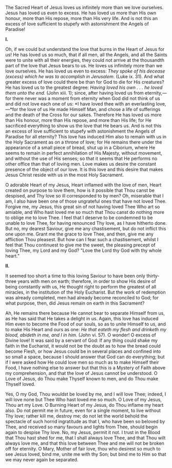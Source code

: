
The Sacred Heart of Jesus loves us infinitely more than we love ourselves. Jesus has loved us even to excess. He has loved us more than His own honour, more than His repose, more than His very life. And is not this an excess of love sufficient to stupefy with astonishment the Angels of Paradise!

**I\.**

Oh, if we could but understand the love that burns in the Heart of Jesus for us! He has loved us so much, that if all men, all the Angels, and all the Saints were to unite with all their energies, they could not arrive at the thousandth part of the love that Jesus bears to us. He loves us infinitely more than we love ourselves. He has loved us even to excess: *They spoke of his decease (excess) which he was to accomplish in Jerusalem*. (Luke ix. 31). And what greater excess of love could there be than for God to die for His creatures? He has loved us to the greatest degree: *Having loved his own . . . he loved them unto the end.* (John xiii. 1); since, after having loved us from eternity,—for there never was a moment from eternity when God did not think of us and did not love each one of us: *I have loved thee with an everlasting love,—*for the love of us He made Himself Man, and chose a life of sufferings and the death of the Cross for our sakes. Therefore He has loved us more than His honour, more than His repose, and more than His life; for He sacrificed everything to show us the love that He bears us. And is not this an excess of love sufficient to stupefy with astonishment the Angels of Paradise for all eternity? This love has induced Him also to remain with us in the Holy Sacrament as on a throne of love; for He remains there under the appearance of a small piece of bread, shut up in a Ciborium, where He seems to remain in perfect annihilation of His Majesty, without movement, and without the use of His senses; so that it seems that He performs no other office than that of loving men. Love makes us desire the constant presence of the object of our love. It is this love and this desire that makes Jesus Christ reside with us in the most Holy Sacrament.

O adorable Heart of my Jesus, Heart inflamed with the love of men, Heart created on purpose to love them, how is it possible that Thou canst be despised, and Thy love so ill corresponded to by men? Oh, miserable that I am, I also have been one of those ungrateful ones that have not loved Thee. Forgive me, my Jesus, this great sin of not having loved Thee Who art so amiable, and Who hast loved me so much that Thou canst do nothing more to oblige me to love Thee. I feel that I deserve to be condemned to be unable to love Thee, for having renounced Thy love, as I have hitherto done. But no, my dearest Saviour, give me any chastisement, but do not inflict this one upon me. Grant me the grace to love Thee, and then, give me any affliction Thou pleasest. But how can I fear such a chastisement, whilst I feel that Thou continuest to give me the sweet, the pleasing precept of loving Thee, my Lord and my God? \"Love the Lord thy God with thy whole heart.\"

**II\.**

It seemed too short a time to this loving Saviour to have been only thirty-three years with men on earth; therefore, in order to show His desire of being constantly with us, He thought right to perform the greatest of all miracles, in the institution of the Holy Eucharist. But the work of redemption was already completed, men had already become reconciled to God; for what purpose, then, did Jesus remain on earth in this Sacrament?

Ah, He remains there because He cannot bear to separate Himself from us, as He has said that He takes a delight in us. Again, this love has induced Him even to become the Food of our souls, so as to unite Himself to us, and to make His Heart and ours as one: *He that eateth my flesh and drinketh my blood, abideth in me, and I in him.* (John vi. 57). O wonder! O excess of Divine love! It was said by a servant of God: If any thing could shake my faith in the Eucharist, it would not be the doubt as to how the bread could become Flesh, or how Jesus could be in several places and confined into so small a space, because I should answer that God can do everything; but if I were asked how He could love men so much as to make Himself their Food, I have nothing else to answer but that this is a Mystery of Faith above my comprehension, and that the love of Jesus cannot be understood. O Love of Jesus, do Thou make Thyself known to men, and do Thou make Thyself loved.

Yes, O my God, Thou wouldst be loved by me, and I will love Thee; indeed, I will love none but Thee Who hast loved me so much. O Love of my Jesus, Thou art my Love. O Burning Heart of my Jesus, do Thou inflame my heart also. Do not permit me in future, even for a single moment, to live without Thy love; rather kill me, destroy me; do not let the world behold the spectacle of such horrid ingratitude as that I, who have been so beloved by Thee, and received so many favours and lights from Thee, should begin again to despise Thy love. No, my Jesus, permit it not. I trust in the Blood that Thou hast shed for me, that I shall always love Thee, and that Thou wilt always love me, and that this love between Thee and me will not be broken off for eternity. O Mary, Mother of fair love, thou who desirest so much to see Jesus loved, bind me, unite me with thy Son; but bind me to Him so that we may never again be separated.

